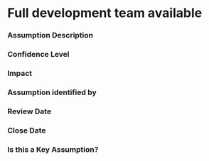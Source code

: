 

# Full development team available

### Assumption Description




### Confidence Level




### Impact




### Assumption identified by




### Review Date




### Close Date




### Is this a Key Assumption?



